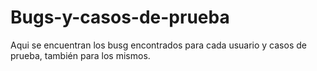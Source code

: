 # Bugs-y-casos-de-prueba
Aqui se encuentran los busg encontrados para cada usuario y casos de prueba, también para los mismos.
